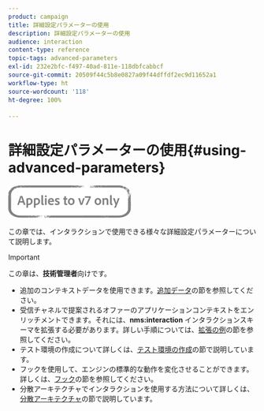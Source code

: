 ```yaml
---
product: campaign
title: 詳細設定パラメーターの使用
description: 詳細設定パラメーターの使用
audience: interaction
content-type: reference
topic-tags: advanced-parameters
exl-id: 232e2bfc-f497-40ad-811e-118dbfcabbcf
source-git-commit: 20509f44c5b8e0827a09f44dffdf2ec9d11652a1
workflow-type: ht
source-wordcount: '118'
ht-degree: 100%

---
```


# 詳細設定パラメーターの使用{#using-advanced-parameters}

![](../../assets/v7-only.svg)

この章では、インタラクションで使用できる様々な詳細設定パラメーターについて説明します。

>[!IMPORTANT]
>
>この章は、**技術管理者**&#x200B;向けです。

* 追加のコンテキストデータを使用できます。[追加データ](../../interaction/using/additional-data.md)の節を参照してください。
* 受信チャネルで提案されるオファーのアプリケーションコンテキストをエンリッチメントできます。それには、**nms:interaction** インタラクションスキーマを拡張する必要があります。詳しい手順については、[拡張の例](../../interaction/using/extension-example.md)の節を参照してください。
* テスト環境の作成について詳しくは、[テスト環境の作成](../../interaction/using/creating-a-test-environment.md)の節で説明しています。
* フックを使用して、エンジンの標準的な動作を変化させることができます。詳しくは、[フック](../../interaction/using/hooks.md)の節を参照してください。
* 分散アーキテクチャでインタラクションを使用する方法について詳しくは、[分散アーキテクチャ](../../interaction/using/distributed-architectures.md)の節で説明しています。
